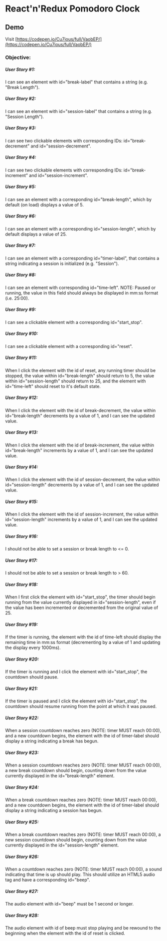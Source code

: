 # React'n'Redux Pomodoro Clock

## Demo
Visit [https://codepen.io/Cu7ious/full/VaobEP/](https://codepen.io/Cu7ious/full/VaobEP/)

### Objective:

##### User Story #1:
I can see an element with id="break-label" that contains a string (e.g. "Break Length").

##### User Story #2:
I can see an element with id="session-label" that contains a string (e.g. "Session Length").

##### User Story #3:
I can see two clickable elements with corresponding IDs: id="break-decrement" and id="session-decrement".

##### User Story #4:
I can see two clickable elements with corresponding IDs: id="break-increment" and id="session-increment".

##### User Story #5:
I can see an element with a corresponding id="break-length", which by default (on load) displays a value of 5.

##### User Story #6:
I can see an element with a corresponding id="session-length", which by default displays a value of 25.

##### User Story #7:
I can see an element with a corresponding id="timer-label", that contains a string indicating a session is initialized (e.g. "Session").

##### User Story #8:
I can see an element with corresponding id="time-left". NOTE: Paused or running, the value in this field should always be displayed in mm:ss format (i.e. 25:00).

##### User Story #9:
I can see a clickable element with a corresponding id="start_stop".

##### User Story #10:
I can see a clickable element with a corresponding id="reset".

##### User Story #11:
When I click the element with the id of reset, any running timer should be stopped, the value within id="break-length" should return to 5, the value within id="session-length" should return to 25, and the element with id="time-left" should reset to it's default state.

##### User Story #12:
When I click the element with the id of break-decrement, the value within id="break-length" decrements by a value of 1, and I can see the updated value.

##### User Story #13:
When I click the element with the id of break-increment, the value within id="break-length" increments by a value of 1, and I can see the updated value.

##### User Story #14:
When I click the element with the id of session-decrement, the value within id="session-length" decrements by a value of 1, and I can see the updated value.

##### User Story #15:
When I click the element with the id of session-increment, the value within id="session-length" increments by a value of 1, and I can see the updated value.

##### User Story #16:
I should not be able to set a session or break length to <= 0.

##### User Story #17:
I should not be able to set a session or break length to > 60.

##### User Story #18:
When I first click the element with id="start_stop", the timer should begin running from the value currently displayed in id="session-length", even if the value has been incremented or decremented from the original value of 25.

##### User Story #19:
If the timer is running, the element with the id of time-left should display the remaining time in mm:ss format (decrementing by a value of 1 and updating the display every 1000ms).

##### User Story #20:
If the timer is running and I click the element with id="start_stop", the countdown should pause.

##### User Story #21:
If the timer is paused and I click the element with id="start_stop", the countdown should resume running from the point at which it was paused.

##### User Story #22:
When a session countdown reaches zero (NOTE: timer MUST reach 00:00), and a new countdown begins, the element with the id of timer-label should display a string indicating a break has begun.

##### User Story #23:
When a session countdown reaches zero (NOTE: timer MUST reach 00:00), a new break countdown should begin, counting down from the value currently displayed in the id="break-length" element.

##### User Story #24:
When a break countdown reaches zero (NOTE: timer MUST reach 00:00), and a new countdown begins, the element with the id of timer-label should display a string indicating a session has begun.

##### User Story #25:
When a break countdown reaches zero (NOTE: timer MUST reach 00:00), a new session countdown should begin, counting down from the value currently displayed in the id="session-length" element.

##### User Story #26:
When a countdown reaches zero (NOTE: timer MUST reach 00:00), a sound indicating that time is up should play. This should utilize an HTML5 audio tag and have a corresponding id="beep".

##### User Story #27:
The audio element with id="beep" must be 1 second or longer.

##### User Story #28:
The audio element with id of beep must stop playing and be rewound to the beginning when the element with the id of reset is clicked.
